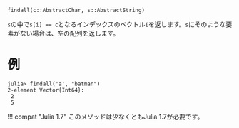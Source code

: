 ```
findall(c::AbstractChar, s::AbstractString)
```

`s`の中で`s[i] == c`となるインデックスのベクトル`I`を返します。`s`にそのような要素がない場合は、空の配列を返します。

# 例

```jldoctest
julia> findall('a', "batman")
2-element Vector{Int64}:
 2
 5
```

!!! compat "Julia 1.7"
    このメソッドは少なくともJulia 1.7が必要です。

